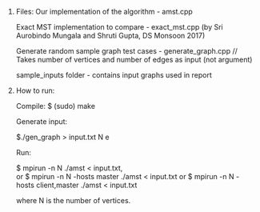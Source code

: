 1. Files: 
	Our implementation of the algorithm - amst.cpp
	
	Exact MST implementation to compare - exact_mst.cpp
	(by Sri Aurobindo Mungala and Shruti Gupta, DS Monsoon 2017)
	
	Generate random sample graph test cases - generate_graph.cpp
	// Takes number of vertices and number of edges as input (not argument)
 
	sample_inputs folder - contains input graphs used in report

2. How to run:

	Compile:
	$ (sudo) make

	Generate input:

	$./gen_graph > input.txt
	 N e

	Run:

	$ mpirun -n N ./amst < input.txt,             
	or
	$ mpirun -n N -hosts master ./amst < input.txt
	or
	$ mpirun -n N -hosts client,master ./amst < input.txt

	where N is the number of vertices.

